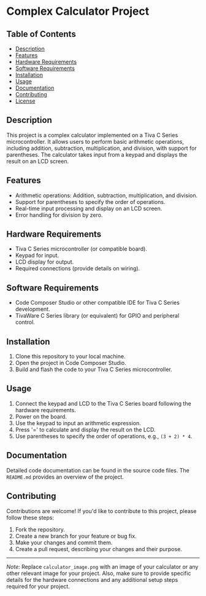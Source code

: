 # Complex Calculator Project



## Table of Contents
- [Description](#description)
- [Features](#features)
- [Hardware Requirements](#hardware-requirements)
- [Software Requirements](#software-requirements)
- [Installation](#installation)
- [Usage](#usage)
- [Documentation](#documentation)
- [Contributing](#contributing)
- [License](#license)

## Description
This project is a complex calculator implemented on a Tiva C Series microcontroller. It allows users to perform basic arithmetic operations, including addition, subtraction, multiplication, and division, with support for parentheses. The calculator takes input from a keypad and displays the result on an LCD screen.

## Features
- Arithmetic operations: Addition, subtraction, multiplication, and division.
- Support for parentheses to specify the order of operations.
- Real-time input processing and display on an LCD screen.
- Error handling for division by zero.

## Hardware Requirements
- Tiva C Series microcontroller (or compatible board).
- Keypad for input.
- LCD display for output.
- Required connections (provide details on wiring).

## Software Requirements
- Code Composer Studio or other compatible IDE for Tiva C Series development.
- TivaWare C Series library (or equivalent) for GPIO and peripheral control.

## Installation
1. Clone this repository to your local machine.
2. Open the project in Code Composer Studio.
3. Build and flash the code to your Tiva C Series microcontroller.

## Usage
1. Connect the keypad and LCD to the Tiva C Series board following the hardware requirements.
2. Power on the board.
3. Use the keypad to input an arithmetic expression.
4. Press '=' to calculate and display the result on the LCD.
5. Use parentheses to specify the order of operations, e.g., `(3 + 2) * 4`.

## Documentation
Detailed code documentation can be found in the source code files. The `README.md` provides an overview of the project.

## Contributing
Contributions are welcome! If you'd like to contribute to this project, please follow these steps:
1. Fork the repository.
2. Create a new branch for your feature or bug fix.
3. Make your changes and commit them.
4. Create a pull request, describing your changes and their purpose.

---

*Note:* Replace `calculator_image.png` with an image of your calculator or any other relevant image for your project. Also, make sure to provide specific details for the hardware connections and any additional setup steps required for your project.
